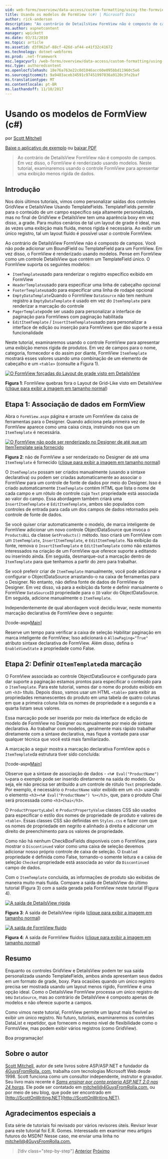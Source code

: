 ```yaml
---
uid: web-forms/overview/data-access/custom-formatting/using-the-formview-s-templates-cs
title: Usando os modelos de FormView (c#) | Microsoft Docs
author: rick-anderson
description: "Ao contrário de DetailsView FormView não é composto de campos. Em vez disso, o FormView é renderizado usando modelos. Neste tutorial, examinaremos usando a F..."
ms.author: aspnetcontent
manager: wpickett
ms.date: 03/31/2010
ms.topic: article
ms.assetid: d3f062af-88cf-426d-af44-e41f32c41672
ms.technology: dotnet-webforms
ms.prod: .net-framework
msc.legacyurl: /web-forms/overview/data-access/custom-formatting/using-the-formview-s-templates-cs
msc.type: authoredcontent
ms.openlocfilehash: 18e76a763e22c0d1046acc60e095bbd11960c5e6
ms.sourcegitcommit: 9a9483aceb34591c97451997036a9120c3fe2baf
ms.translationtype: MT
ms.contentlocale: pt-BR
ms.lasthandoff: 11/10/2017
---
```

<a name="using-the-formviews-templates-c"></a>Usando os modelos de FormView (c#)
====================
por [Scott Mitchell](https://twitter.com/ScottOnWriting)

[Baixe o aplicativo de exemplo](http://download.microsoft.com/download/9/6/9/969e5c94-dfb6-4e47-9570-d6d9e704c3c1/ASPNET_Data_Tutorial_14_CS.exe) ou [baixar PDF](using-the-formview-s-templates-cs/_static/datatutorial14cs1.pdf)

> Ao contrário de DetailsView FormView não é composto de campos. Em vez disso, o FormView é renderizado usando modelos. Neste tutorial, examinaremos usando o controle FormView para apresentar uma exibição menos rígida de dados.


## <a name="introduction"></a>Introdução

Nos dois últimos tutoriais, vimos como personalizar saídas dos controles GridView e DetailsView Usando TemplateFields. TemplateFields permitir para o conteúdo de um campo específico seja altamente personalizada, mas no final de GridView e DetailsView tem uma aparência boxy em vez disso, a grade. Para muitos cenários de tal um layout de grade é ideal, mas às vezes uma exibição mais fluida, menos rígida é necessária. Ao exibir um único registro, tal um layout fluido é possível usar o controle FormView.

Ao contrário de DetailsView FormView não é composto de campos. Você não pode adicionar um BoundField ou TemplateField para um FormView. Em vez disso, o FormView é renderizado usando modelos. Pense em FormView como um controle DetailsView que contém um TemplateField único. O FormView suporta os seguintes modelos:

- `ItemTemplate`usado para renderizar o registro específico exibido em FormView
- `HeaderTemplate`usado para especificar uma linha de cabeçalho opcional
- `FooterTemplate`usado para especificar uma linha de rodapé opcional
- `EmptyDataTemplate`Quando o FormView `DataSource` não tem nenhum registro a `EmptyDataTemplate` é usado em vez do `ItemTemplate` para renderizar a marcação do controle
- `PagerTemplate`pode ser usado para personalizar a interface de paginação para FormViews com paginação habilitada
- `EditItemTemplate` / `InsertItemTemplate`usado para personalizar a interface de edição ou inserção para FormViews que dão suporte a essa funcionalidade

Neste tutorial, examinaremos usando o controle FormView para apresentar uma exibição menos rígida de produtos. Em vez de campos para o nome, categoria, fornecedor e do assim por diante, FormView `ItemTemplate` mostrará esses valores usando uma combinação de um elemento de cabeçalho e um `<table>` (consulte a Figura 1).


[![O FormView forçadas do Layout de grade visto em DetailsView](using-the-formview-s-templates-cs/_static/image2.png)](using-the-formview-s-templates-cs/_static/image1.png)

**Figura 1**: FormView quebras fora o Layout de Grid-Like visto em DetailsView ([clique para exibir a imagem em tamanho normal](using-the-formview-s-templates-cs/_static/image3.png))


## <a name="step-1-binding-the-data-to-the-formview"></a>Etapa 1: Associação de dados em FormView

Abra o `FormView.aspx` página e arraste um FormView da caixa de ferramentas para o Designer. Quando adiciona pela primeira vez de FormView aparece como uma caixa cinza, instruindo nos que um `ItemTemplate` é necessária.


[![O FormView não pode ser renderizado no Designer de até que um ItemTemplate seja fornecido](using-the-formview-s-templates-cs/_static/image5.png)](using-the-formview-s-templates-cs/_static/image4.png)

**Figura 2**: não de FormView a ser renderizado no Designer de até uma `ItemTemplate` é fornecido ([clique para exibir a imagem em tamanho normal](using-the-formview-s-templates-cs/_static/image6.png))


O `ItemTemplate` possam ser criados manualmente (usando a sintaxe declarativa) ou podem ser criadas automaticamente ao associar o FormView para um controle de fonte de dados por meio do Designer. Isso é criado automaticamente `ItemTemplate` contém HTML que lista o nome de cada campo e um rótulo de controle cuja `Text` propriedade está associada ao valor do campo. Essa abordagem também criará uma `InsertItemTemplate` e `EditItemTemplate`, ambos são populados com controles de entrada para cada um dos campos de dados retornados pelo controle de fonte de dados.

Se você quiser criar automaticamente o modelo, de marca inteligente de FormView adicionar um novo controle ObjectDataSource que invoca o `ProductsBLL` da classe `GetProducts()` método. Isso criará um FormView com um `ItemTemplate`, `InsertItemTemplate`, e `EditItemTemplate`. Na exibição da fonte, remova o `InsertItemTemplate` e `EditItemTemplate` como não estamos interessados na criação de um FormView que oferece suporte a editando ou inserindo ainda. Em seguida, desmarque-out a marcação dentro de `ItemTemplate` para que tenhamos a partir do zero para trabalhar.

Se você preferir criar de `ItemTemplate` manualmente, você pode adicionar e configurar o ObjectDataSource arrastando-o na caixa de ferramentas para o Designer. No entanto, não defina fonte de dados de FormView do Designer. Em vez disso, vá para a exibição da fonte e definir manualmente o FormView `DataSourceID` propriedade para o `ID` valor do ObjectDataSource. Em seguida, adicione manualmente o `ItemTemplate`.

Independentemente de qual abordagem você decidiu levar, neste momento marcação declarativa de FormView deve o seguinte:


[!code-aspx[Main](using-the-formview-s-templates-cs/samples/sample1.aspx)]

Reserve um tempo para verificar a caixa de seleção Habilitar paginação em marca inteligente de FormView; Isso adicionará o `AllowPaging="True"` atributo sintaxe declarativa de FormView. Além disso, defina o `EnableViewState` a propriedade como False.

## <a name="step-2-defining-theitemtemplates-markup"></a>Etapa 2: Definir o`ItemTemplate`da marcação

O FormView associada ao controle ObjectDataSource e configurado para dar suporte a paginação estamos prontos para especificar o conteúdo para o `ItemTemplate`. Para este tutorial, vamos dar o nome do produto exibido em um `<h3>` título. Depois disso, vamos usar um HTML `<table>` para exibir as propriedades remanescentes do produto em uma tabela de quatro colunas em que a primeira coluna lista os nomes de propriedade e a segunda e a quarta listam seus valores.

Essa marcação pode ser inserida por meio da interface de edição de modelo de FormView no Designer ou manualmente por meio de sintaxe declarativa. Ao trabalhar com modelos, geralmente mais rápido trabalhar diretamente com a sintaxe declarativa, mas fique à vontade para usar qualquer técnica que você está mais familiarizado.

A marcação a seguir mostra a marcação declarativa FormView após o `ItemTemplate`da estrutura tiver sido concluída:


[!code-aspx[Main](using-the-formview-s-templates-cs/samples/sample2.aspx)]

Observe que a sintaxe de associação de dados - `<%# Eval("ProductName") %>`para o exemplo pode ser inserido diretamente na saída do modelo. Ou seja, ele não precisa ser atribuído a um controle de rótulo `Text` propriedade. Por exemplo, é necessário o `ProductName` valor exibido em um `<h3>` usando o elemento `<h3><%# Eval("ProductName") %></h3>`, que, para o produto Chai será processada como `<h3>Chai</h3>`.

O `ProductPropertyLabel` e `ProductPropertyValue` classes CSS são usados para especificar o estilo dos nomes de propriedade de produto e valores de `<table>`. Essas classes CSS são definidas em `Styles.css` e fazer com que os nomes de propriedade em negrito e alinhado à direita e adicionar um direito de preenchimento para os valores de propriedade.

Como não há nenhum CheckBoxFields disponíveis com o FormView, para mostrar o `Discontinued` valor como uma caixa de seleção devemos adicionar nosso próprio controle de caixa de seleção. O `Enabled` propriedade é definida como False, tornando-o somente leitura e a caixa de seleção `Checked` propriedade está associada ao valor da `Discontinued` campo de dados.

Com o `ItemTemplate` concluída, as informações de produto são exibidas de maneira muito mais fluida. Compare a saída de DetailsView do último tutorial (Figura 3) com a saída gerada pela FormView neste tutorial (Figura 4).


[![A saída de DetailsView rígida](using-the-formview-s-templates-cs/_static/image8.png)](using-the-formview-s-templates-cs/_static/image7.png)

**Figura 3**: A saída de DetailsView rígida ([clique para exibir a imagem em tamanho normal](using-the-formview-s-templates-cs/_static/image9.png))


[![A saída de FormView fluido](using-the-formview-s-templates-cs/_static/image11.png)](using-the-formview-s-templates-cs/_static/image10.png)

**Figura 4**: A saída de FormView fluidos ([clique para exibir a imagem em tamanho normal](using-the-formview-s-templates-cs/_static/image12.png))


## <a name="summary"></a>Resumo

Enquanto os controles GridView e DetailsView podem ter sua saída personalizada usando TemplateFields, ambos ainda apresentam seus dados em um formato de grade, boxy. Para ocasiões quando um único registro precisa ser mostrada usando um layout menos rígido, FormView é uma opção ideal. Como o DetailsView FormView processa um único registro de seu `DataSource`, mas ao contrário de DetailsView é composto apenas de modelos e não oferece suporte a campos.

Como vimos neste tutorial, FormView permite um layout mais flexível ao exibir um único registro. No futuro, tutoriais, examinaremos os controles DataList e repetidor, que fornecem o mesmo nível de flexibilidade como o FormsView, mas podem exibir vários registros (como GridView).

Boa programação!

## <a name="about-the-author"></a>Sobre o autor

[Scott Mitchell](http://www.4guysfromrolla.com/ScottMitchell.shtml), autor de sete livros sobre ASP/ASP.NET e fundador da [4GuysFromRolla. com](http://www.4guysfromrolla.com), trabalha com tecnologias Microsoft Web desde 1998. Scott funciona como um consultor independente, instrutor e gravador. Seu livro mais recente é [ *Sams ensinar por conta própria ASP.NET 2.0 nas 24 horas*](https://www.amazon.com/exec/obidos/ASIN/0672327384/4guysfromrollaco). Ele pode ser contatado em [ mitchell@4GuysFromRolla.com.](mailto:mitchell@4GuysFromRolla.com) ou por meio de seu blog, que pode ser encontrado em [http://ScottOnWriting.NET](http://ScottOnWriting.NET).

## <a name="special-thanks-to"></a>Agradecimentos especiais a

Esta série de tutoriais foi revisado por vários revisores úteis. Revisor levar para este tutorial foi E.R. Gomes. Interessado em examinar meu artigos futuros do MSDN? Nesse caso, me enviar uma linha no [ mitchell@4GuysFromRolla.com.](mailto:mitchell@4GuysFromRolla.com)

>[!div class="step-by-step"]
[Anterior](using-templatefields-in-the-detailsview-control-cs.md)
[Próximo](displaying-summary-information-in-the-gridview-s-footer-cs.md)
